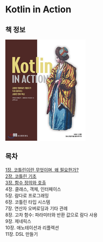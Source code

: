 # Kotlin in Action


## 책 정보
<img src="./assets/book_cover.jpeg"  width="50%"/>  


## 목차
[1장. 코틀린이란 무엇이며, 왜 필요한가?](summary/chapter1.md)  
[2장. 코틀린 기초](summary/chapter2.md)    
[3장. 함수 정의와 호출](summary/chapter3.md)      
4장. 클래스, 객체, 인터페이스  
5장. 람다로 프로그래밍  
6장. 코틀린 타입 시스템  
7장. 연산자 오버로딩과 기타 관례  
8장. 고차 함수: 파라미터와 반환 값으로 람다 사용  
9장. 제네릭스  
10장. 애노테이션과 리플렉션  
11장. DSL 만들기  